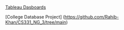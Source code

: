 

[Tableau Dasboards](https://public.tableau.com/app/profile/rahib.khandaker/vizzes)

[College Database Project] (https://github.com/Rahib-Khan/CS331_NG_3/tree/main)
